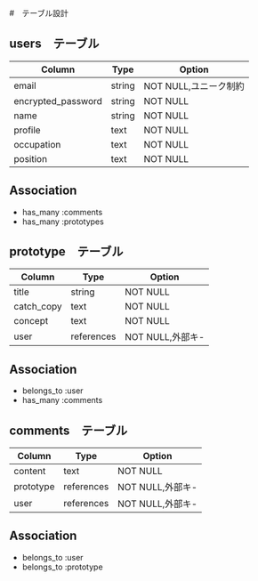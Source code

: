 #　テーブル設計

## users　テーブル

|Column            |Type          |Option                |
|------------------|--------------|----------------------|
|email             |string        |NOT NULL,ユニーク制約   |
|encrypted_password|string        |NOT NULL              |
|name              |string        |NOT NULL              |
|profile           |text          |NOT NULL              |
|occupation        |text          |NOT NULL              |
|position          |text          |NOT NULL              |

## Association

- has_many :comments
- has_many :prototypes


## prototype　テーブル

|Column            |Type          |Option                 |
|------------------|--------------|-----------------------|
|title             |string        |NOT NULL               |
|catch_copy        |text          |NOT NULL               |
|concept           |text          |NOT NULL               |
|user              |references    |NOT NULL,外部キ-        |

## Association

- belongs_to :user
- has_many :comments


## comments　テーブル

|Column            |Type          |Option                 |
|------------------|--------------|-----------------------|
|content           |text          |NOT NULL               |
|prototype         |references    |NOT NULL,外部キ-        |
|user              |references    |NOT NULL,外部キ-        |


## Association

- belongs_to :user
- belongs_to :prototype

